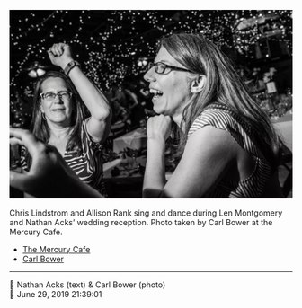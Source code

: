 ![Chris Lindstrom and Allison Rank sing and dance](assets/fbb1b04df59d2d3a6de615ba6ba1dc99.webp)

Chris Lindstrom and Allison Rank sing and dance during Len Montgomery and Nathan Acks’ wedding reception. Photo taken by Carl Bower at the Mercury Cafe.

* [The Mercury Cafe](http://mercurycafe.com)
* [Carl Bower](https://carlbowerphotos.com)

- - - -

<span aria-hidden="true">👥</span> Nathan Acks (text) & Carl Bower (photo)  
<span aria-hidden="true">📅</span> June 29, 2019 21:39:01
